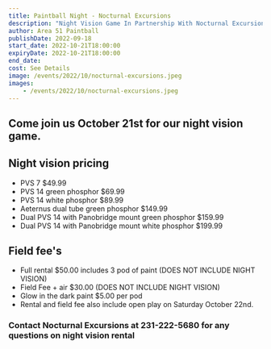 ```yaml
---
title: Paintball Night - Nocturnal Excursions
description: "Night Vision Game In Partnership With Nocturnal Excursions"
author: Area 51 Paintball
publishDate: 2022-09-18
start_date: 2022-10-21T18:00:00
expiryDate: 2022-10-21T18:00:00
end_date:
cost: See Details
image: /events/2022/10/nocturnal-excursions.jpeg
images:
    - /events/2022/10/nocturnal-excursions.jpeg
---
```



## Come join us October 21st for our night vision game.


## Night vision pricing
- PVS 7 $49.99
- PVS 14 green phosphor $69.99
- PVS 14 white phosphor $89.99
- Aeternus dual tube green phosphor $149.99
- Dual PVS 14 with Panobridge mount green phosphor $159.99
- Dual PVS 14 with Panobridge mount white phosphor $199.99


## Field fee's
- Full rental $50.00  includes 3 pod of paint
  (DOES NOT INCLUDE NIGHT VISION)
- Field Fee + air $30.00
  (DOES NOT INCLUDE NIGHT VISION)
- Glow in the dark paint $5.00 per pod
- Rental and field fee also include open play on Saturday October 22nd.


### Contact Nocturnal Excursions at 231-222-5680 for any questions on night vision rental
